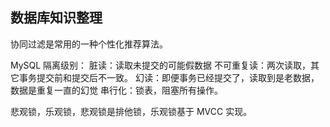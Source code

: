 ## 数据库知识整理

协同过滤是常用的一种个性化推荐算法。

MySQL 隔离级别：
脏读：读取未提交的可能假数据
不可重复读：两次读取，其它事务提交前和提交后不一致。
幻读：即便事务已经提交了，读取到是老数据，数据是重复一直的幻觉
串行化：锁表，阻塞所有操作。

悲观锁，乐观锁，悲观锁是排他锁，乐观锁基于 MVCC 实现。